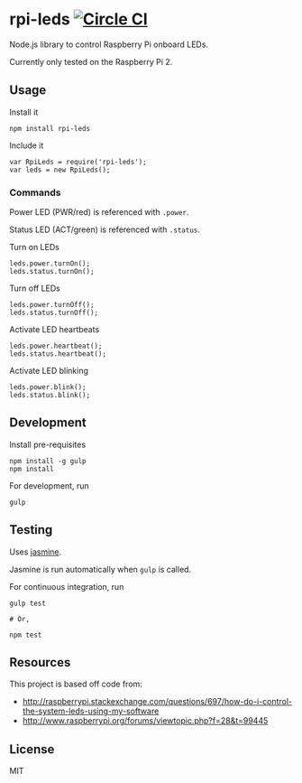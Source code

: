 # rpi-leds [![Circle CI](https://circleci.com/gh/taktran/rpi-leds.svg?style=svg)](https://circleci.com/gh/taktran/rpi-leds)

Node.js library to control Raspberry Pi onboard LEDs.

Currently only tested on the Raspberry Pi 2.

## Usage

Install it

    npm install rpi-leds

Include it

    var RpiLeds = require('rpi-leds');
    var leds = new RpiLeds();

### Commands

Power LED (PWR/red) is referenced with `.power`.

Status LED (ACT/green) is referenced with `.status`.

Turn on LEDs

    leds.power.turnOn();
    leds.status.turnOn();

Turn off LEDs

    leds.power.turnOff();
    leds.status.turnOff();

Activate LED heartbeats

    leds.power.heartbeat();
    leds.status.heartbeat();

Activate LED blinking

    leds.power.blink();
    leds.status.blink();

## Development

Install pre-requisites

    npm install -g gulp
    npm install

For development, run

    gulp

## Testing

Uses [jasmine](pivotal.github.com/jasmine/).

Jasmine is run automatically when `gulp` is called.

For continuous integration, run

    gulp test

    # Or,

    npm test

## Resources

This project is based off code from:

* http://raspberrypi.stackexchange.com/questions/697/how-do-i-control-the-system-leds-using-my-software
* http://www.raspberrypi.org/forums/viewtopic.php?f=28&t=99445

## License

MIT